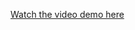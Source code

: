 [Watch the video demo here](https://drive.google.com/file/d/1xr9Ld6r3lZAIeQSBm7zUEOGoGzf8Zh53/view?usp=drive_link)
